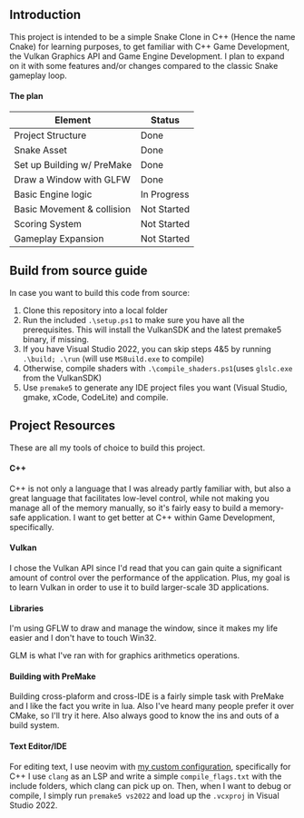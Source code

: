 ## Introduction

This project is intended to be a simple Snake Clone in C++ (Hence the name Cnake) for learning purposes, to get familiar with C++ Game Development, the Vulkan Graphics API and Game Engine Development. I plan to expand on it with some features and/or changes compared to the classic Snake gameplay loop. 

#### The plan
| Element                    | Status        |
| ---                        | ---           |
| Project Structure          | Done          |
| Snake Asset                | Done          |
| Set up Building w/ PreMake | Done          |
| Draw a Window with GLFW    | Done          |
| Basic Engine logic         | In Progress   |
| Basic Movement & collision | Not Started   |
| Scoring System             | Not Started   |
| Gameplay Expansion         | Not Started   |

## Build from source guide

In case you want to build this code from source:

1. Clone this repository into a local folder
2. Run the included `.\setup.ps1` to make sure you have all the prerequisites. This will install the VulkanSDK and the latest premake5 binary, if missing.
3. If you have Visual Studio 2022, you can skip steps 4&5 by running `.\build; .\run` (will use `MSBuild.exe` to compile)
4. Otherwise, compile shaders with `.\compile_shaders.ps1`(uses `glslc.exe` from the VulkanSDK)
5. Use `premake5` to generate any IDE project files you want (Visual Studio, gmake, xCode, CodeLite) and compile.

## Project Resources

These are all my tools of choice to build this project.

#### C++

C++ is not only a language that I was already partly familiar with, but also a great language that facilitates low-level control, while not making you manage all of the memory manually, so it's fairly easy to build a memory-safe application. I want to get better at C++ within Game Development, specifically.

#### Vulkan

I chose the Vulkan API since I'd read that you can gain quite a significant amount of control over the performance of the application. Plus, my goal is to learn Vulkan in order to use it to build larger-scale 3D applications.

#### Libraries

I'm using GFLW to draw and manage the window, since it makes my life easier and I don't have to touch Win32.

GLM is what I've ran with for graphics arithmetics operations.

#### Building with PreMake

Building cross-plaform and cross-IDE is a fairly simple task with PreMake and I like the fact you write in lua. Also I've heard many people prefer it over CMake, so I'll try it here. Also always good to know the ins and outs of a build system.

#### Text Editor/IDE

For editing text, I use neovim with [my custom configuration](https://github.com/FlyMandi/dotfiles/tree/main/nvim/), specifically for C++ I use `clang` as an LSP and write a simple `compile_flags.txt` with the include folders, which clang can pick up on. Then, when I want to debug or compile, I simply run `premake5 vs2022` and load up the `.vcxproj` in Visual Studio 2022.
